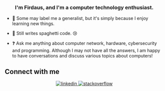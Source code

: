 
### <div align="center">I'm Firdaus, and I'm a computer technology enthusiast.</div>  
  

- 🔭 Some may label me a generalist, but it's simply because I enjoy learning new things.  
  

- 🍝 Still writes spaghetti code. 😢  
  

- ❓ Ask me anything about computer network, hardware, cybersecurity and programming. Although I may not have all the answers, I am happy to have conversations and discuss various topics about computers!
  



## Connect with me  
<div align="center">
<a href="https://linkedin.com/in/muhammad-firdaus-amran-385425164" target="_blank">
<img src=https://img.shields.io/badge/linkedin-%231E77B5.svg?&style=for-the-badge&logo=linkedin&logoColor=white alt=linkedin style="margin-bottom: 5px;" />
</a>

<a href="https://stackoverflow.com/users/8273031" target="_blank">
<img src=https://img.shields.io/badge/stackoverflow-%23F28032.svg?&style=for-the-badge&logo=stackoverflow&logoColor=white alt=stackoverflow style="margin-bottom: 5px;" />
</a>  
</div>  
 
